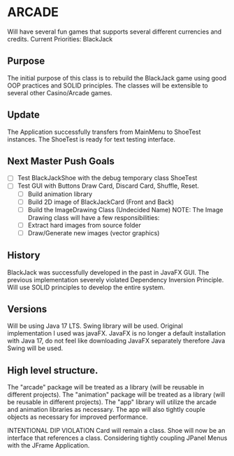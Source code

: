 # ARCADE

Will have several fun games that supports several different currencies and credits.
Current Priorities:
BlackJack

## Purpose

The initial purpose of this class is to rebuild the BlackJack game using good OOP practices and SOLID principles.
The classes will be extensible to several other Casino/Arcade games.

## Update

The Application successfully transfers from MainMenu to ShoeTest instances.
The ShoeTest is ready for text testing interface.

## Next Master Push Goals
- [ ] Test BlackJackShoe with the debug temporary class ShoeTest
- [ ] Test GUI with Buttons Draw Card, Discard Card, Shuffle, Reset.
  - [ ] Build animation library
  - [ ] Build 2D image of BlackJackCard (Front and Back)
  - [ ] Build the ImageDrawing Class (Undecided Name)
    NOTE: The Image Drawing class will have a few responsibilities:
  - [ ] Extract hard images from source folder
  - [ ] Draw/Generate new images (vector graphics)

## History

BlackJack was successfully developed in the past in JavaFX GUI. The previous implementation severely violated Dependency Inversion Principle.
Will use SOLID principles to develop the entire system.

## Versions
Will be using Java 17 LTS. Swing library will be used. Original implementation I used was javaFX.
JavaFX is no longer a default installation with Java 17, do not feel like downloading JavaFX separately therefore Java Swing will be used.

## High level structure.

The "arcade" package will be treated as a library (will be reusable in different projects).
The "animation" package will be treated as a library (will be reusable in different projects).
The "app" library will utilize the arcade and animation libraries as necessary.
The app will also tightly couple objects as necessary for improved performance.

INTENTIONAL DIP VIOLATION
Card will remain a class. Shoe will now be an interface that references a class.
Considering tightly coupling JPanel Menus with the JFrame Application.
